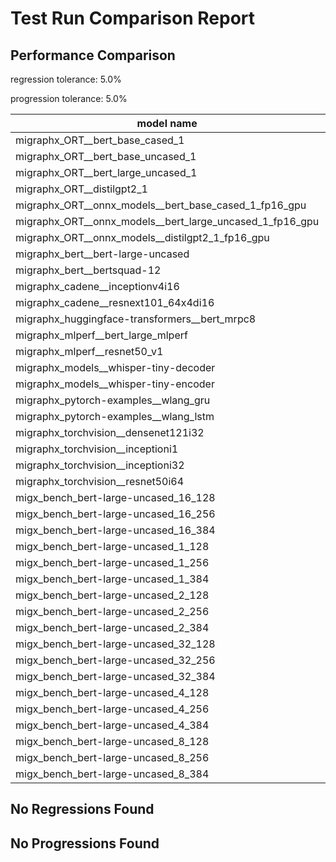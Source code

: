# Test Run Comparison Report

## Performance Comparison

regression tolerance: 5.0%

progression tolerance: 5.0%

|model name|exit_status|analysis|old_time_ms|new_time_ms|change_ms|percent_change|
|---|---|---|---|---|---|---|
|migraphx_ORT__bert_base_cased_1|PASS|within tol|114.5255|114.8799|0.3544|0.31%|
|migraphx_ORT__bert_base_uncased_1|PASS|within tol|114.3224|116.851|2.5287|2.21%|
|migraphx_ORT__bert_large_uncased_1|PASS|within tol|371.7598|367.7064|-4.0534|-1.09%|
|migraphx_ORT__distilgpt2_1|PASS|within tol|64.0134|64.9945|0.9811|1.53%|
|migraphx_ORT__onnx_models__bert_base_cased_1_fp16_gpu|Numerics|within tol|72.5579|72.6419|0.084|0.12%|
|migraphx_ORT__onnx_models__bert_large_uncased_1_fp16_gpu|Numerics|within tol|273.8235|276.0634|2.2398|0.82%|
|migraphx_ORT__onnx_models__distilgpt2_1_fp16_gpu|Numerics|within tol|39.3714|39.5441|0.1728|0.44%|
|migraphx_bert__bert-large-uncased|PASS|within tol|20.128|20.029|-0.099|-0.49%|
|migraphx_bert__bertsquad-12|PASS|progression|21.7759|19.6251|-2.1509|-9.88%|
|migraphx_cadene__inceptionv4i16|PASS|within tol|151.4621|152.8793|1.4172|0.94%|
|migraphx_cadene__resnext101_64x4di16|PASS|within tol|213.1833|213.8599|0.6766|0.32%|
|migraphx_huggingface-transformers__bert_mrpc8|PASS|within tol|7.6246|7.6624|0.0378|0.5%|
|migraphx_mlperf__bert_large_mlperf|Numerics|within tol|42.6138|41.549|-1.0647|-2.5%|
|migraphx_mlperf__resnet50_v1|PASS|within tol|6.4909|6.5787|0.0878|1.35%|
|migraphx_models__whisper-tiny-decoder|PASS|within tol|31.787|33.2349|1.4478|4.55%|
|migraphx_models__whisper-tiny-encoder|Numerics|within tol|52.7776|53.9223|1.1446|2.17%|
|migraphx_pytorch-examples__wlang_gru|PASS|regression|24.5236|27.1833|2.6597|10.85%|
|migraphx_pytorch-examples__wlang_lstm|PASS|progression|19.8113|18.2108|-1.6004|-8.08%|
|migraphx_torchvision__densenet121i32|PASS|within tol|50.6251|50.9606|0.3355|0.66%|
|migraphx_torchvision__inceptioni1|PASS|within tol|15.9358|15.9105|-0.0254|-0.16%|
|migraphx_torchvision__inceptioni32|PASS|within tol|137.9547|138.8278|0.8731|0.63%|
|migraphx_torchvision__resnet50i64|PASS|within tol|182.6456|183.8847|1.2392|0.68%|
|migx_bench_bert-large-uncased_16_128|PASS|within tol|33.1974|33.72|0.5227|1.57%|
|migx_bench_bert-large-uncased_16_256|PASS|within tol|57.3239|58.1637|0.8398|1.47%|
|migx_bench_bert-large-uncased_16_384|Numerics|within tol|73.2726|73.6778|0.4053|0.55%|
|migx_bench_bert-large-uncased_1_128|PASS|within tol|13.5243|13.6637|0.1394|1.03%|
|migx_bench_bert-large-uncased_1_256|PASS|within tol|13.8211|13.9351|0.114|0.82%|
|migx_bench_bert-large-uncased_1_384|PASS|within tol|19.9659|20.001|0.0352|0.18%|
|migx_bench_bert-large-uncased_2_128|PASS|within tol|13.4956|13.5735|0.0778|0.58%|
|migx_bench_bert-large-uncased_2_256|PASS|within tol|14.1004|14.1946|0.0943|0.67%|
|migx_bench_bert-large-uncased_2_384|PASS|within tol|21.5256|21.8064|0.2808|1.3%|
|migx_bench_bert-large-uncased_32_128|PASS|within tol|68.9306|69.6517|0.7211|1.05%|
|migx_bench_bert-large-uncased_32_256|PASS|within tol|104.1563|105.0618|0.9055|0.87%|
|migx_bench_bert-large-uncased_32_384|Numerics|within tol|144.2173|145.7997|1.5824|1.1%|
|migx_bench_bert-large-uncased_4_128|PASS|within tol|15.2479|15.2031|-0.0447|-0.29%|
|migx_bench_bert-large-uncased_4_256|PASS|within tol|17.492|17.6341|0.1421|0.81%|
|migx_bench_bert-large-uncased_4_384|PASS|within tol|26.531|26.8061|0.275|1.04%|
|migx_bench_bert-large-uncased_8_128|PASS|within tol|20.0177|20.3098|0.292|1.46%|
|migx_bench_bert-large-uncased_8_256|PASS|within tol|27.7952|28.2334|0.4382|1.58%|
|migx_bench_bert-large-uncased_8_384|PASS|within tol|41.0898|41.5894|0.4996|1.22%|

## No Regressions Found

## No Progressions Found

